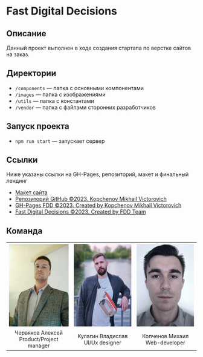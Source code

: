 # Fast Digital Decisions

## Описание

Данный проект выполнен в ходе создания стартапа по верстке сайтов на заказ.

## Директории

* `/components` — папка с основными компонентами
* `/images` — папка с изображениями
* `/utils` — папка с константами
* `/vendor` — папка с файлами сторонних разработчиков

## Запуск проекта

* `npm run start` — запускает сервер

## Ссылки

Ниже указаны ссылки на GH-Pages, репозиторий, макет и финальный лендинг

* [Макет сайта](https://www.figma.com/file/L09nRWYgxzAtx0o2e672Zu/Untitled?type=design&node-id=0%3A1&mode=design&t=Yrcs1s27Jw2kOsMV-1)
* [Репозиторий GitHub ©2023. Kopchenov Mikhail Victorovich](https://github.com/MichaelKopchenov/fast-digital-decision)
* [GH-Pages FDD ©2023. Created by Kopchenov Mikhail Victorovich](https://michaelkopchenov.github.io/fast-digital-decision/)
* [Fast Digital Decisions ©2023. Created by FDD Team](https://fast-dd.ru)

## Команда

<!-- <img src="/src/images/Alexey.png" width="164" height="218"/>

* `Червяков Алексей - Product/Project manager`

<img src="/src/images/Vlad.png" width="164" height="218"/>

* `Кулагин Владислав - UI/Ux designer`

<img src="/src/images/Michael.png" width="164" height="218"/>

* `Копченов Михаил - Web-developer` -->

<table width="100%">
  <tr>
    <th><center><img src="/src/images/Alexey.png" width="164" height="218"/></center></th>
    <th><center><img src="/src/images/Vlad.png" width="164" height="218"/></center></th>
    <th><center><img src="/src/images/Michael.png" width="164" height="218"/></center></th>
  </tr>
  <tr>
    <td><center>Червяков Алексей </br> Product/Project manager</center></td>
    <td><center>Кулагин Владислав </br> UI/Ux designer</center></td>
    <td><center>Копченов Михаил </br> Web-developer</center></td>
  </tr>
</table>